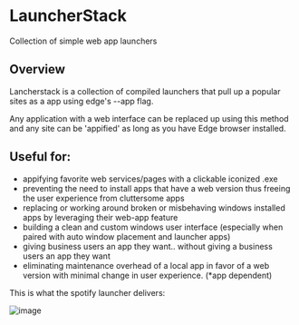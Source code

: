 # LauncherStack
Collection of simple web app launchers 

## Overview

Lancherstack is a collection of compiled launchers that pull up a popular sites as a app using edge's --app flag.  

Any application with a web interface can be replaced up using this method and any site can be 'appified' as long as you have Edge browser installed.

## Useful for:
- appifying favorite web services/pages with a clickable iconized .exe
- preventing the need to install apps that have a web version thus freeing the user experience from cluttersome apps
- replacing or working around broken or misbehaving windows installed apps by leveraging their web-app feature
- building a clean and custom windows user interface (especially when paired with auto window placement and launcher apps)
- giving business users an app they want.. without giving a business users an app they want 
- eliminating maintenance overhead of a local app in favor of a web version with minimal change in user experience.  (*app dependent)



This is what the spotify launcher delivers:

![image](https://user-images.githubusercontent.com/43890114/142438545-d08e169f-3d4a-48ee-92db-bdbf6bcd03a9.png)
